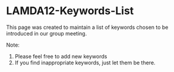 # LAMDA12-Keywords-List
This page was created to maintain a list of keywords chosen to be introduced in our group meeting.

Note:
1. Please feel free to add new keywords
2. If you find inappropriate keywords, just let them be there.

